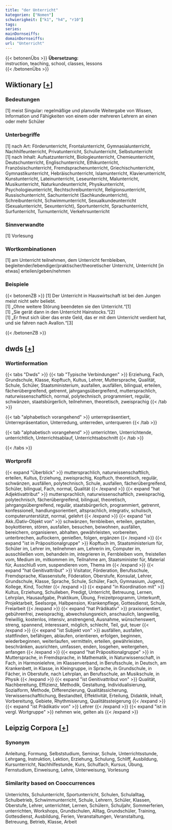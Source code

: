 ```yaml
---
title: "der Unterricht"
kategorien: ["Nomen"]
schwierigkeit: ["k1", "h4", "r10"]
tags:
series:
mainDornseiffs:
domainDornseiffs:
url: "Unterricht"
---
```


{{< betonenÜbs >}}
**Übersetzung:**  
instruction, teaching, school, classes, lessons  
{{< /betonenÜbs >}}

## Wiktionary [[+](https://de.wiktionary.org/wiki/Unterricht)]

### Bedeutungen
[1] meist Singular: regelmäßige und planvolle Weitergabe von Wissen, Information und Fähigkeiten von einem oder mehreren Lehrern an einen oder mehr Schüler  

### Unterbegriffe
[1] nach Art: Förderunterricht, Frontalunterricht, Gymnasialunterricht, Nachhilfeunterricht, Privatunterricht, Schulunterricht, Selbstunterricht  
[1] nach Inhalt: Aufsatzunterricht, Biologieunterricht, Chemieunterricht, Deutschunterricht, Englischunterricht, Ethikunterricht, Französischunterricht, Fremdsprachenunterricht, Griechischunterricht, Gymnastikunterricht, Hebräischunterricht, Islamunterricht, Klavierunterricht, Kunstunterricht, Lateinunterricht, Leseunterricht, Malunterricht, Musikunterricht, Naturkundeunterricht, Physikunterricht, Psychologieunterricht, Rechtschreibunterricht, Religionsunterricht, Russischunterricht, Sachunterricht (Sachkundeunterricht), Schreibunterricht, Schwimmunterricht, Sexualkundeunterricht (Sexualunterricht, Sexunterricht), Sportunterricht, Sprachunterricht, Surfunterricht, Turnunterricht, Verkehrsunterricht  

### Sinnverwandte
[1] Vorlesung  

### Wortkombinationen
[1] am Unterricht teilnehmen, dem Unterricht fernbleiben, begleitender/lebendiger/praktischer/theoretischer Unterricht, Unterricht [in etwas] erteilen/geben/nehmen  

### Beispiele
{{< betonenZB >}}
[1] Der Unterricht in Hauswirtschaft ist bei den Jungen meist nicht sehr beliebt.  
[1] „Ohne weitere Störung beendeten sie den Unterricht.“[1]  
[1] „Sie gerät dann in den Unterricht Hainstocks.“[2]  
[1] „Er freut sich über das erste Geld, das er mit dem Unterricht verdient hat, und sie fahren nach Avallon.“[3]  

{{< /betonenZB >}}


## dwds [[+](https://www.dwds.de/wb/Unterricht)]

### Wortinformation
{{< tabs "Dwds" >}}
{{< tab "Typische Verbindungen" >}}
Erziehung, Fach, Grundschule, Klasse, Kopftuch, Kultus, Lehrer, Muttersprache, Qualität, Schule, Schüler, Staatsministerium, ausfallen, ausfällen, bilingual, erteilen, fächerübergreifend, getrennt, jahrgangsübergreifend, muttersprachlich, naturwissenschaftlich, normal, polytechnisch, programmiert, regulär, schwänzen, staatsbürgerlich, teilnehmen, theoretisch, zweisprachig
{{< /tab >}}

{{< tab "alphabetisch vorangehend" >}}
unterrepräsentiert, Unterrepräsentation, Unterredung, unterreden, unterqueren
{{< /tab >}}

{{< tab "alphabetisch vorangehend" >}}
unterrichten, Unterrichtende, unterrichtlich, Unterrichtsablauf, Unterrichtsabschnitt
{{< /tab >}}

{{< /tabs >}}

### Wortprofil
{{< expand "Überblick" >}} muttersprachlich, naturwissenschaftlich, erteilen, Kultus, Erziehung, zweisprachig, Kopftuch, theoretisch, regulär, schwänzen, ausfällen, polytechnisch, Schule, ausfallen, fächerübergreifend, Schüler, bilingual, Fach, normal, Qualität {{< /expand >}}
{{< expand "hat Adjektivattribut" >}} muttersprachlich, naturwissenschaftlich, zweisprachig, polytechnisch, fächerübergreifend, bilingual, theoretisch, jahrgangsübergreifend, regulär, staatsbürgerlich, programmiert, getrennt, konfessionell, handlungsorientiert, altsprachlich, integrativ, schulisch, computerunterstützt, normal, gelehrt {{< /expand >}}
{{< expand "ist Akk./Dativ-Objekt von" >}} schwänzen, fernbleiben, erteilen, gestalten, boykottieren, stören, ausfallen, besuchen, beiwohnen, ausfällen, bereichern, organisieren, abhalten, gewährleisten, vorbereiten, unterbrechen, auflockern, genießen, folgen, ergänzen {{< /expand >}}
{{< expand "ist in Präpositionalgruppe" >}} Kopftuch im, Staatsministerium für, Schüler im, Lehrer im, teilnehmen am, Lehrerin im, Computer im, ausschließen vom, behandeln im, integrieren in, Fernbleiben vom, freistellen vom, Medium im, mitkommen im, Teilnahme am, Staatsminister für, Material für, Ausschluß vom, suspendieren vom, Thema im {{< /expand >}}
{{< expand "hat Genitivattribut" >}} Visitator, Förderation, Berufsschule, Fremdsprache, Klassenstufe, Föderation, Oberstufe, Konsulat, Lehrer, Grundschule, Klasse, Sprache, Schule, Schüler, Fach, Gymnasium, Jugend, Kollege, Kind, Tochter {{< /expand >}}
{{< expand "in Koordination mit" >}} Kultus, Erziehung, Schulleben, Predigt, Unterricht, Betreuung, Lernen, Lehrplan, Hausaufgabe, Praktikum, Übung, Freizeitprogramm, Unterkunft, Projektarbeit, Seelsorge, Halbpension, Krankenpflege, Gottesdienst, Schule, Freiarbeit {{< /expand >}}
{{< expand "hat Prädikativ" >}} praxisorientiert, gebührenfrei, zweisprachig, abwechslungsreich, anschaulich, langweilig, freiwillig, kostenlos, intensiv, anstrengend, Ausnahme, wünschenswert, streng, spannend, interessant, möglich, schlecht, Teil, gut, teuer {{< /expand >}}
{{< expand "ist Subjekt von" >}} ausfällen, ausfallen, stattfinden, befähigen, ablaufen, orientieren, erfolgen, beginnen, wiederbeginnen, weiterlaufen, vermitteln, erteilen, gewährleisten, beschränken, ausrichten, umfassen, enden, losgehen, weitergehen, anfangen {{< /expand >}}
{{< expand "hat Präpositionalgruppe" >}} in Muttersprache, in Fremdsprache, in Mathematik, in Naturwissenschaft, in Fach, in Harmonielehre, im Klassenverband, in Berufsschule, in Deutsch, am Krankenbett, in Klasse, in Kleingruppe, in Sprache, in Grundschule, in Fächer, in Oberstufe, nach Lehrplan, an Berufsschule, an Musikschule, in Physik {{< /expand >}}
{{< expand "ist Genitivattribut von" >}} Qualität, Nachbereitung, Effizienz, Methodik, Gestaltung, Individualisierung, Sozialform, Methode, Differenzierung, Qualitätssicherung, Verwissenschaftlichung, Bestandteil, Effektivität, Erteilung, Didaktik, Inhalt, Vorbereitung, Gebiete, Rhythmisierung, Qualitätssteigerung {{< /expand >}}
{{< expand "ist Prädikativ von" >}} Lehrer {{< /expand >}}
{{< expand "ist in vergl. Wortgruppe" >}} nehmen wie, gelten als {{< /expand >}}

## Leipzig Corpora [[+](https://corpora.uni-leipzig.de/en/res?word=Unterricht&corpusId=deu_newscrawl-public_2018)]


### Synonym
Anleitung, Formung, Selbststudium, Seminar, Schule, Unterrichtsstunde, Lehrgang, Instruktion, Lektion, Erziehung, Schulung, Schliff, Ausbildung, Kursunterricht, Nachhilfestunde, Kurs, Schulfach, Kursus, Übung, Fernstudium, Einweisung, Lehre, Unterweisung, Vorlesung


### Similarity based on Cooccurrences
Unterrichts, Schulunterricht, Sportunterricht, Schulen, Schulalltag, Schulbetrieb, Schwimmunterricht, Schule, Lehrern, Schüler, Klassen, Oberstufe, Lehrer, unterrichtet, Lernen, Schülern, Schuljahr, Sommerferien, unterrichten, Workshops, Grundschulen, Alltag, Grundschüler, Training, Gottesdienst, Ausbildung, Ferien, Veranstaltungen, Veranstaltung, Betreuung, Betrieb, Klasse, Arbeit

